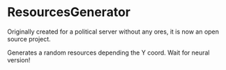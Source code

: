 # ResourcesGenerator

Originally created for a political server without any ores, it is now an open source project.

Generates a random resources depending the Y coord.
Wait for neural version!
